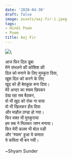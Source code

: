 ```yaml
---
date: '2020-04-30'
draft: false
image: assets/aaj-fir-1.jpeg
tags:
- Hindi Poem
- Poem
title: Aaj Fir
---
```

[![](https://i.pinimg.com/564x/d0/26/f6/d026f6d7bbeb29cd8d5a4fa18adc7b13.jpg)](https://i.pinimg.com/564x/d0/26/f6/d026f6d7bbeb29cd8d5a4fa18adc7b13.jpg)\
  
आज फिर दिल डूबा\
मेंने संभलने की कोशिश की\
दिल को मनाने के लिए मुस्कुरा दिया, \
खुश दिल को करने के लिए\
खुद को ही बेवकूफ़ बना दिया।\
मेरे अन्दर का श्याम छिपकर\
देख रहा सब बैठकर, \
वो भी खुद को रोक ना पाया\
वो भी खिलकर हँस दिया\
और माहौल ठण्डा हो गया।\
फिर वक्त भी मुस्कुराया\
हम सब ने मिलकर जश्न मनाया।\
फिर मेरी कलम भी बोल पङी\
और 'श्याम' हुआ ये कमाल\
ये कविता भी बन गयी।\
  \
~Shyam Sunder